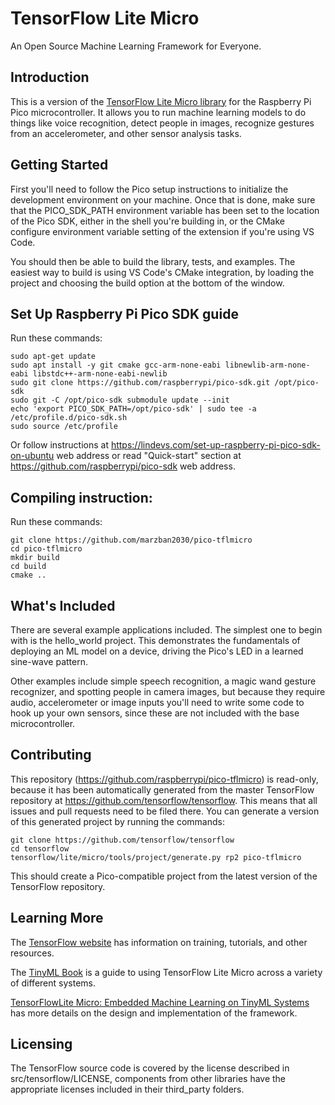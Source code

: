 
# TensorFlow Lite Micro

An Open Source Machine Learning Framework for Everyone.

## Introduction

This is a version of the [TensorFlow Lite Micro library](https://www.tensorflow.org/lite/microcontrollers)
for the Raspberry Pi Pico microcontroller. It allows you to run machine learning models to
do things like voice recognition, detect people in images, recognize gestures from an accelerometer,
and other sensor analysis tasks.

## Getting Started

First you'll need to follow the Pico setup instructions to initialize the development
environment on your machine. Once that is done, make sure that the PICO_SDK_PATH
environment variable has been set to the location of the Pico SDK, either in the shell
you're building in, or the CMake configure environment variable setting of the extension
if you're using VS Code.

You should then be able to build the library, tests, and examples. The easiest way to
build is using VS Code's CMake integration, by loading the project and choosing the
build option at the bottom of the window.

## Set Up Raspberry Pi Pico SDK guide

Run these commands:
```
sudo apt-get update
sudo apt install -y git cmake gcc-arm-none-eabi libnewlib-arm-none-eabi libstdc++-arm-none-eabi-newlib
sudo git clone https://github.com/raspberrypi/pico-sdk.git /opt/pico-sdk
sudo git -C /opt/pico-sdk submodule update --init
echo 'export PICO_SDK_PATH=/opt/pico-sdk' | sudo tee -a /etc/profile.d/pico-sdk.sh
sudo source /etc/profile
```
Or follow instructions at https://lindevs.com/set-up-raspberry-pi-pico-sdk-on-ubuntu web address or read "Quick-start" section at https://github.com/raspberrypi/pico-sdk web address.

## Compiling instruction:

Run these commands:
```
git clone https://github.com/marzban2030/pico-tflmicro
cd pico-tflmicro
mkdir build
cd build
cmake ..
```

## What's Included

There are several example applications included. The simplest one to begin with is the
hello_world project. This demonstrates the fundamentals of deploying an ML model on a
device, driving the Pico's LED in a learned sine-wave pattern.

Other examples include simple speech recognition, a magic wand gesture recognizer,
and spotting people in camera images, but because they require audio, accelerometer or
image inputs you'll need to write some code to hook up your own sensors, since these
are not included with the base microcontroller.

## Contributing

This repository (https://github.com/raspberrypi/pico-tflmicro) is read-only, because
it has been automatically generated from the master TensorFlow repository at
https://github.com/tensorflow/tensorflow. This means that all issues and pull requests
need to be filed there. You can generate a version of this generated project by
running the commands:

```
git clone https://github.com/tensorflow/tensorflow
cd tensorflow
tensorflow/lite/micro/tools/project/generate.py rp2 pico-tflmicro
```

This should create a Pico-compatible project from the latest version of the TensorFlow
repository.

## Learning More

The [TensorFlow website](https://www.tensorflow.org/lite/microcontrollers) has
information on training, tutorials, and other resources.

The [TinyML Book](https://tinymlbook.com) is a guide to using TensorFlow Lite Micro
across a variety of different systems.

[TensorFlowLite Micro: Embedded Machine Learning on TinyML Systems](https://arxiv.org/pdf/2010.08678.pdf)
has more details on the design and implementation of the framework.

## Licensing

The TensorFlow source code is covered by the license described in src/tensorflow/LICENSE,
components from other libraries have the appropriate licenses included in their
third_party folders.

